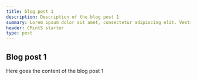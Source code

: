 ```yaml
---
title: blog post 1
description: Description of the blog post 1
summary: Lorem ipsum dolor sit amet, consectetur adipiscing elit. Vestibulum ac ultrices ipsum. Curabitur vehicula vehicula mi, non ultrices orci commodo eu. Nunc blandit orci condimentum erat tempus, at ultrices ex sodales. 
header: CMintS starter
type: post
---
```


## Blog post 1

Here goes the content of the blog post 1
